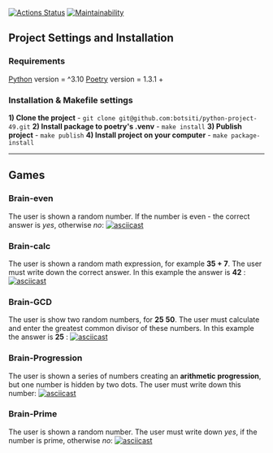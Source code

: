 [![Actions Status](https://github.com/botsiti/python-project-49/workflows/hexlet-check/badge.svg)](https://github.com/botsiti/python-project-49/actions)
[![Maintainability](https://api.codeclimate.com/v1/badges/d9677d92c9612c6f2509/maintainability)](https://codeclimate.com/github/botsiti/python-project-49/maintainability)

## Project Settings and Installation
### Requirements
[Python](https://www.python.org/) version = ^3.10
[Poetry](https://python-poetry.org/) version = 1.3.1 + 
### Installation & Makefile settings
**1) Clone the project** - `git clone git@github.com:botsiti/python-project-49.git`
**2) Install package to poetry's .venv** - `make install`
**3) Publish project** - `make publish`
**4) Install project on your computer** - `make package-install`

---

## Games
###  Brain-even
The user is shown a random number. If the number is even - the correct answer is *yes*, otherwise *no*:
[![asciicast](https://asciinema.org/a/545803.svg)](https://asciinema.org/a/545803)

### Brain-calc
The user is shown a random math expression, for example **35 + 7**. The user must write down the correct answer. In this example the answer is **42** :
[![asciicast](https://asciinema.org/a/TFhigohoAuozr73WXebh0qqS2.svg)](https://asciinema.org/a/TFhigohoAuozr73WXebh0qqS2)

### Brain-GCD
The user is show two random numbers, for **25** **50**. The user must calculate and enter the greatest common divisor of these numbers. In this example the answer is **25** :
[![asciicast](https://asciinema.org/a/dsxTskNy8nxPW9CFDmRdSuyrh.svg)](https://asciinema.org/a/dsxTskNy8nxPW9CFDmRdSuyrh)

### Brain-Progression
The user is shown a series of numbers creating an **arithmetic progression**, but one number is hidden by two dots. The user must write down this number:
[![asciicast](https://asciinema.org/a/hBlQbRpRspMOLZGvInWJjiVGi.svg)](https://asciinema.org/a/hBlQbRpRspMOLZGvInWJjiVGi)


### Brain-Prime
The user is shown a random number. The user must write down *yes*, if the number is prime, otherwise *no*:
[![asciicast](https://asciinema.org/a/C7sKZ9vcnhdEXdcdJ408hwJUG.svg)](https://asciinema.org/a/C7sKZ9vcnhdEXdcdJ408hwJUG)
